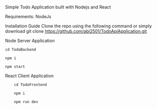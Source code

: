 Simple Todo Application built with Nodejs and React

Requirements:
  NodeJs

Installation Guide
  Clone the repo using the following command or simply download
  git clone https://github.com/abi2501/TodoApiApplication.git

Node Server Application

	cd TodoBackend
 
 	npm i
  
	npm start

React Client Application

        cd TodoFrontend
  
        npm i
 
        npm run dev


 
 

 
